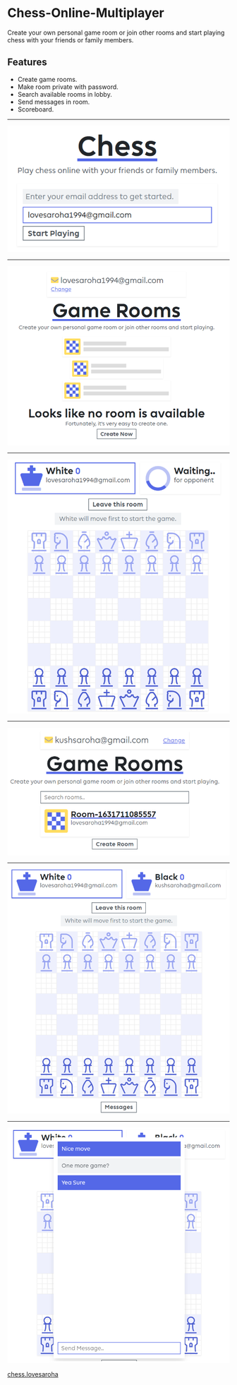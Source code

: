 # Chess-Online-Multiplayer
Create your own personal game room or join other rooms and start playing chess with your friends or family members.

## Features
- Create game rooms.
- Make room private with password.
- Search available rooms in lobby.
- Send messages in room.
- Scoreboard.
---
![image](https://raw.githubusercontent.com/lovesaroha/gimages/main/20.png)

---
![image](https://raw.githubusercontent.com/lovesaroha/gimages/main/21.png)

---
![image](https://raw.githubusercontent.com/lovesaroha/gimages/main/22.png)

---
![image](https://raw.githubusercontent.com/lovesaroha/gimages/main/23.png)

---
![image](https://raw.githubusercontent.com/lovesaroha/gimages/main/24.png)

---
![image](https://raw.githubusercontent.com/lovesaroha/gimages/main/25.png)

[chess.lovesaroha](https://chess.lovesaroha.com)